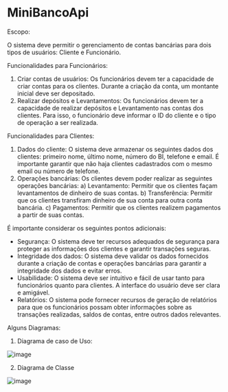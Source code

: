 # MiniBancoApi
Escopo:

O sistema deve permitir o gerenciamento de contas bancárias para dois tipos de usuários: Cliente e Funcionário.

Funcionalidades para Funcionários:

1. Criar contas de usuários: Os funcionários devem ter a capacidade de criar contas para os clientes. Durante a criação da conta, um montante inicial deve ser depositado.
2. Realizar depósitos e Levantamentos: Os funcionários devem ter a capacidade de realizar depósitos e Levantamento nas contas dos clientes. Para isso, o funcionário deve informar o ID do cliente e o tipo de operação a ser realizada.

Funcionalidades para Clientes:

1. Dados do cliente: O sistema deve armazenar os seguintes dados dos clientes: primeiro nome, último nome, número do BI, telefone e email. É importante garantir que não haja clientes cadastrados com o mesmo email ou número de telefone.
2. Operações bancárias: Os clientes devem poder realizar as seguintes operações bancárias:
   a) Levantamento: Permitir que os clientes façam levantamentos de dinheiro de suas contas.
   b) Transferência: Permitir que os clientes transfiram dinheiro de sua conta para outra conta bancária.
   c) Pagamentos: Permitir que os clientes realizem pagamentos a partir de suas contas.

É importante considerar os seguintes pontos adicionais:

- Segurança: O sistema deve ter recursos adequados de segurança para proteger as informações dos clientes e garantir transações seguras.
- Integridade dos dados: O sistema deve validar os dados fornecidos durante a criação de contas e operações bancárias para garantir a integridade dos dados e evitar erros.
- Usabilidade: O sistema deve ser intuitivo e fácil de usar tanto para funcionários quanto para clientes. A interface do usuário deve ser clara e amigável.
- Relatórios: O sistema pode fornecer recursos de geração de relatórios para que os funcionários possam obter informações sobre as transações realizadas, saldos de contas, entre outros dados relevantes.

Alguns Diagramas: 
1. Diagrama de caso de Uso: 

![image](https://github.com/RaMadaSilva/MiniBancoApi/assets/91338367/c29dd54c-e93c-419d-ac83-c77a3611e634)

2. Diagrama de Classe

![image](https://github.com/RaMadaSilva/MiniBancoApi/assets/91338367/6ce624e8-d530-49b7-a6af-46606ceddf84)

